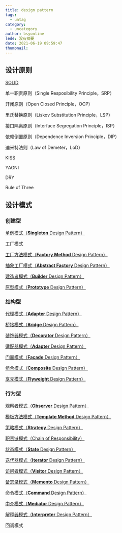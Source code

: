 ```yaml
---
title: design pattern
tags:
  - untag
category:
  - uncategory
author: bsyonline
lede: 没有摘要
date: 2021-06-19 09:59:47
thumbnail:
---
```






## 设计原则

[SOLID](../../../../2020/04/05/the-basic-principles-of-design)

单一职责原则（Single Resposibility Principle，SRP）

开闭原则（Open Closed Principle，OCP）

里氏替换原则（Liskov Substitution Principle，LSP）

接口隔离原则（Interface Segregation Principle，ISP）

依赖倒置原则（Dependence Inversion Principle，DIP）

迪米特法则（Law of Demeter，LoD）

KISS

YAGNI

DRY

Rule of Three

## 设计模式

### 创建型

[单例模式（**Singleton** Design Pattern）](../../../../2016/08/02/singleton-design-pattern)

工厂模式

[工厂方法模式（**Factory Method** Design Pattern）](../../../../2020/03/14/factory-method-design-pattern)

[抽象工厂模式（**Abstract Factory** Design Pattern）](../../../../2020/03/14/abstract-factory-design-pattern)

[建造者模式（**Builder** Design Pattern）](../../../../2020/03/14/builder-design-pattern)

[原型模式（**Prototype** Design Pattern）](../../../../2020/03/14/prototype-design-pattern)

### 结构型

[代理模式（**Adapter** Design Pattern）](../../../../2020/03/14/adapter-design-pattern)

[桥接模式（**Bridge** Design Pattern）](../../../../2020/03/14/bridge-design-pattern)

[装饰器模式（**Decorator** Design Pattern）](../../../../2020/03/14/decorator-design-pattern)

[适配器模式（**Adapter** Design Pattern）](../../../../2020/03/14/adapter-design-pattern)

[门面模式（**Facade** Design Pattern）](../../../../2019/03/12/facade-design-pattern)

[组合模式（**Composite** Design Pattern）](../../../../2020/03/14/composite-design-pattern)

[享元模式（**Flyweight** Design Pattern）](../../../../2020/03/14/flyweight-design-pattern)

### 行为型

[观察者模式（**Observer** Design Pattern）](../../../../2020/03/14/observer-design-pattern)

[模板方法模式（**Template Method** Design Pattern）](../../../../2020/03/14/template-method-design-pattern)

[策略模式（**Strategy** Design Pattern）](../../../../2020/03/14/strategy-design-pattern)

[职责链模式（Chain of Responsibility）](../../../../2020/03/14/chain-of-responsibility)

[状态模式（**State** Design Pattern）](../../../../2020/03/14/state-design-pattern)

[迭代器模式（**Iterator** Design Pattern）](../../../../2020/03/14/iterator-design-pattern)

[访问者模式（**Visitor** Design Pattern）](../../../../2020/03/14/visitor-design-pattern)

[备忘录模式（**Memento** Design Pattern）](../../../../2020/03/14/memento-design-pattern)

[命令模式（**Command** Design Pattern）](../../../../2020/03/14/command-design-pattern)

[中介模式（**Mediator** Design Pattern）](../../../../2020/03/14/mediator-design-pattern)

[解释器模式（**Interpreter** Design Pattern）](../../../../2020/03/14/interpreter-design-pattern)

回调模式